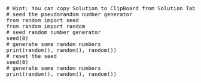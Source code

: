 <pre class="file" data-target="clipboard">
# Hint: You can copy Solution to ClipBoard from Solution Tab
# seed the pseudorandom number generator
from random import seed
from random import random
# seed random number generator
seed(0)
# generate some random numbers
print(random(), random(), random())
# reset the seed
seed(0)
# generate some random numbers
print(random(), random(), random())
</pre>